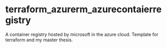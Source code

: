 # terraform_azurerm_azurecontaierregistry

A container registry hosted by microsoft in the azure cloud. Template for terraform and my master thesis.